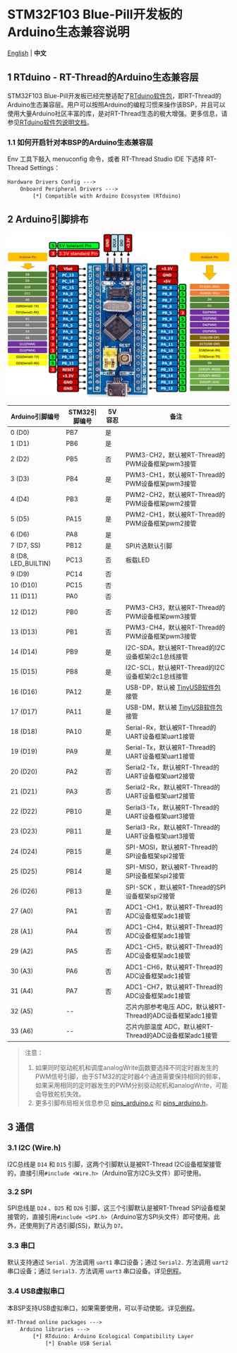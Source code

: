# STM32F103 Blue-Pill开发板的Arduino生态兼容说明

[English](README.md) | **中文**

## 1 RTduino - RT-Thread的Arduino生态兼容层

STM32F103 Blue-Pill开发板已经完整适配了[RTduino软件包](https://github.com/RTduino/RTduino)，即RT-Thread的Arduino生态兼容层。用户可以按照Arduino的编程习惯来操作该BSP，并且可以使用大量Arduino社区丰富的库，是对RT-Thread生态的极大增强。更多信息，请参见[RTduino软件包说明文档](https://github.com/RTduino/RTduino)。

### 1.1 如何开启针对本BSP的Arduino生态兼容层

Env 工具下敲入 menuconfig 命令，或者 RT-Thread Studio IDE 下选择 RT-Thread Settings：

```Kconfig
Hardware Drivers Config --->
    Onboard Peripheral Drivers --->
        [*] Compatible with Arduino Ecosystem (RTduino)
```

## 2 Arduino引脚排布

![blue-pill-f103-pinout](blue-pill-f103-pinout.jpg)

| Arduino引脚编号         | STM32引脚编号 | 5V容忍 | 备注                                                                        |
| ------------------- | --------- | ---- | ------------------------------------------------------------------------- |
| 0 (D0)              | PB7       | 是    |                                                                           |
| 1 (D1)              | PB6       | 是    |                                                                           |
| 2 (D2)              | PB5       | 否    | PWM3-CH2，默认被RT-Thread的PWM设备框架pwm3接管                                       |
| 3 (D3)              | PB4       | 是    | PWM3-CH1，默认被RT-Thread的PWM设备框架pwm3接管                                       |
| 4 (D4)              | PB3       | 是    | PWM2-CH2，默认被RT-Thread的PWM设备框架pwm2接管                                       |
| 5 (D5)              | PA15      | 是    | PWM2-CH1，默认被RT-Thread的PWM设备框架pwm2接管                                       |
| 6 (D6)              | PA8       | 是    |                                                                           |
| 7 (D7, SS)          | PB12      | 是    | SPI片选默认引脚                                                                 |
| 8 (D8, LED_BUILTIN) | PC13      | 否    | 板载LED                                                                     |
| 9 (D9)              | PC14      | 否    |                                                                           |
| 10 (D10)            | PC15      | 否    |                                                                           |
| 11 (D11)            | PA0       | 否    |                                                                           |
| 12 (D12)            | PB0       | 否    | PWM3-CH3，默认被RT-Thread的PWM设备框架pwm3接管                                       |
| 13 (D13)            | PB1       | 否    | PWM3-CH4，默认被RT-Thread的PWM设备框架pwm3接管                                       |
| 14 (D14)            | PB9       | 是    | I2C-SDA，默认被RT-Thread的I2C设备框架i2c1总线接管                                      |
| 15 (D15)            | PB8       | 是    | I2C-SCL，默认被RT-Thread的I2C设备框架i2c1总线接管                                      |
| 16 (D16)            | PA12      | 是    | USB-DP，默认被 [TinyUSB软件包](https://github.com/RT-Thread-packages/tinyusb) 接管 |
| 17 (D17)            | PA11      | 是    | USB-DM，默认被 [TinyUSB软件包](https://github.com/RT-Thread-packages/tinyusb) 接管 |
| 18 (D18)            | PA10      | 是    | Serial-Rx，默认被RT-Thread的UART设备框架uart1接管                                    |
| 19 (D19)            | PA9       | 是    | Serial-Tx，默认被RT-Thread的UART设备框架uart1接管                                    |
| 20 (D20)            | PA2       | 否    | Serial2-Tx，默认被RT-Thread的UART设备框架uart2接管                                   |
| 21 (D21)            | PA3       | 否    | Serial2-Rx，默认被RT-Thread的UART设备框架uart2接管                                   |
| 22 (D22)            | PB10      | 是    | Serial3-Tx，默认被RT-Thread的UART设备框架uart3接管                                   |
| 23 (D23)            | PB11      | 是    | Serial3-Rx，默认被RT-Thread的UART设备框架uart3接管                                   |
| 24 (D24)            | PB15      | 是    | SPI-MOSI，默认被RT-Thread的SPI设备框架spi2接管                                       |
| 25 (D25)            | PB14      | 是    | SPI-MISO，默认被RT-Thread的SPI设备框架spi2接管                                       |
| 26 (D26)            | PB13      | 是    | SPI-SCK ，默认被RT-Thread的SPI设备框架spi2接管                                       |
| 27 (A0)             | PA1       | 否    | ADC1-CH1，默认被RT-Thread的ADC设备框架adc1接管                                       |
| 28 (A1)             | PA4       | 否    | ADC1-CH4，默认被RT-Thread的ADC设备框架adc1接管                                       |
| 29 (A2)             | PA5       | 否    | ADC1-CH5，默认被RT-Thread的ADC设备框架adc1接管                                       |
| 30 (A3)             | PA6       | 否    | ADC1-CH6，默认被RT-Thread的ADC设备框架adc1接管                                       |
| 31 (A4)             | PA7       | 否    | ADC1-CH7，默认被RT-Thread的ADC设备框架adc1接管                                       |
| 32 (A5)             | --        |      | 芯片内部参考电压 ADC，默认被RT-Thread的ADC设备框架adc1接管                                   |
| 33 (A6)             | --        |      | 芯片内部温度 ADC，默认被RT-Thread的ADC设备框架adc1接管                                     |

> 注意：
> 
> 1. 如果同时驱动舵机和调度analogWrite函数要选择不同定时器发生的PWM信号引脚，由于STM32的定时器4个通道需要保持相同的频率，如果采用相同的定时器发生的PWM分别驱动舵机和analogWrite，可能会导致舵机失效。
> 2. 更多引脚布局相关信息参见 [pins_arduino.c](pins_arduino.c) 和 [pins_arduino.h](pins_arduino.h)。

## 3 通信

### 3.1 I2C (Wire.h)

I2C总线是 `D14` 和 `D15` 引脚，这两个引脚默认是被RT-Thread I2C设备框架接管的，直接引用`#include <Wire.h>`（Arduino官方I2C头文件）即可使用。

### 3.2 SPI

SPI总线是 `D24` 、`D25` 和 `D26` 引脚，这三个引脚默认是被RT-Thread SPI设备框架接管的，直接引用`#include <SPI.h>`（Arduino官方SPI头文件）即可使用。此外，还使用到了片选引脚(SS)，默认为 `D7`。

### 3.3 串口

默认支持通过 `Serial.` 方法调用 `uart1` 串口设备；通过 `Serial2.` 方法调用 `uart2` 串口设备；通过 `Serial3.` 方法调用 `uart3` 串口设备。详见[例程](https://github.com/RTduino/RTduino/blob/master/examples/Basic/helloworld.cpp)。

### 3.4 USB虚拟串口

本BSP支持USB虚拟串口，如果需要使用，可以手动使能。详见[例程](https://github.com/RTduino/RTduino/tree/master/examples/USBSerial)。

```Kconfig
RT-Thread online packages --->
    Arduino libraries --->
        [*] RTduino: Arduino Ecological Compatibility Layer
            [*] Enable USB Serial
```
